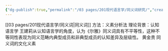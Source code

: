 ```yaml
---
{"dg-publish":true,"permalink":"/03 pages/201现代语言学/同义词研究/","created":"2024-11-30T20:49:51.190+08:00","updated":"2025-03-02T15:14:07.621+08:00"}
---
```


[[03 pages/201现代语言学/同义词\|同义词]]
方法：义素分析法
理论背景：认知语言学
王建莉从认知语言学的角度，认为《尔雅》同义词具有不平等性，这种不等同性表现为同义范畴内典型成员和非典型成员的认知差异及层级性。
黄金贵 同义词的文化义素
